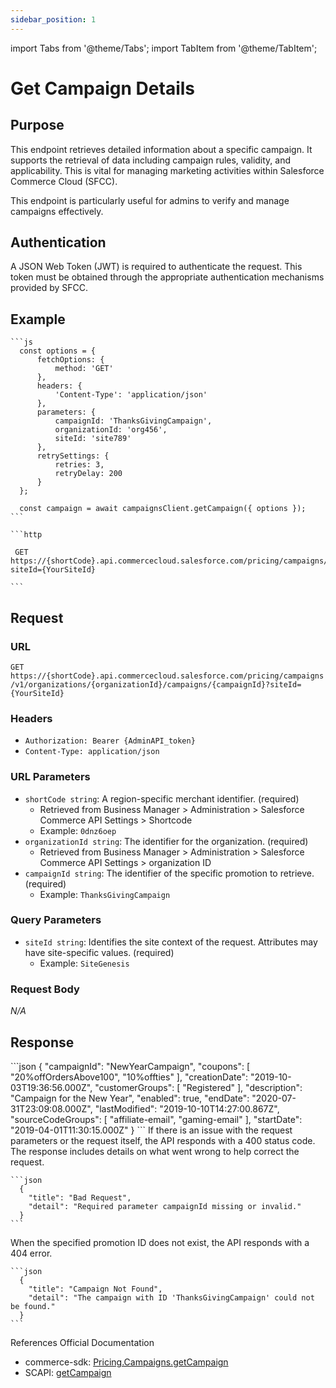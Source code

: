 ```yaml
---
sidebar_position: 1
---
```


import Tabs from '@theme/Tabs';
import TabItem from '@theme/TabItem';

# Get Campaign Details

## Purpose

This endpoint retrieves detailed information about a specific campaign. It supports the retrieval of data including campaign rules, validity, and applicability. This is vital for managing marketing activities within Salesforce Commerce Cloud (SFCC).

This endpoint is particularly useful for admins to verify and manage campaigns effectively.

## Authentication

A JSON Web Token (JWT) is required to authenticate the request. This token must be obtained through the appropriate authentication mechanisms provided by SFCC.

## Example
<Tabs>
  <TabItem value="commerce-sdk" label="Commerce SDK">

    ```js
      const options = {
          fetchOptions: {
              method: 'GET'
          },
          headers: {
              'Content-Type': 'application/json'
          },
          parameters: {
              campaignId: 'ThanksGivingCampaign',
              organizationId: 'org456',
              siteId: 'site789'
          },
          retrySettings: {
              retries: 3,
              retryDelay: 200
          }
      };

      const campaign = await campaignsClient.getCampaign({ options });
    ```  
  </TabItem>
  <TabItem value="SCAPI" label="SCAPI">

    ```http

     GET https://{shortCode}.api.commercecloud.salesforce.com/pricing/campaigns/v1/organizations/{organizationId}/campaigns/{campaignId}?siteId={YourSiteId}

    ```
  </TabItem>
</Tabs>

## Request

### URL

``GET https://{shortCode}.api.commercecloud.salesforce.com/pricing/campaigns/v1/organizations/{organizationId}/campaigns/{campaignId}?siteId={YourSiteId}``

### Headers

- ``Authorization: Bearer {AdminAPI_token}``
- ``Content-Type: application/json``

### URL Parameters

- ``shortCode string``: A region-specific merchant identifier. (required)
  - Retrieved from Business Manager > Administration > Salesforce Commerce API Settings > Shortcode
  - Example: ``0dnz6oep``
- ``organizationId string``: The identifier for the organization. (required)
  - Retrieved from Business Manager > Administration > Salesforce Commerce API Settings > organization ID
- ``campaignId string``: The identifier of the specific promotion to retrieve. (required)
  - Example: ``ThanksGivingCampaign``

### Query Parameters

- ``siteId string``: Identifies the site context of the request. Attributes may have site-specific values. (required)
  - Example: ``SiteGenesis``

### Request Body

*N/A*

## Response
<Tabs>
  <TabItem value="200" label="200">
    ```json
      {
        "campaignId": "NewYearCampaign",
        "coupons": [
          "20%offOrdersAbove100",
          "10%offties"
        ],
        "creationDate": "2019-10-03T19:36:56.000Z",
        "customerGroups": [
          "Registered"
        ],
        "description": "Campaign for the New Year",
        "enabled": true,
        "endDate": "2020-07-31T23:09:08.000Z",
        "lastModified": "2019-10-10T14:27:00.867Z",
        "sourceCodeGroups": [
          "affiliate-email",
          "gaming-email"
        ],
        "startDate": "2019-04-01T11:30:15.000Z"
      }
    ```
  </TabItem>
  <TabItem value="400" label="400">
If there is an issue with the request parameters or the request itself, the API responds with a 400 status code. The response includes details on what went wrong to help correct the request.
    
    ```json
      {
        "title": "Bad Request",
        "detail": "Required parameter campaignId missing or invalid."
      }
    ```
  </TabItem>
  <TabItem value="404" label="404">
When the specified promotion ID does not exist, the API responds with a 404 error.

    ```json
      {
        "title": "Campaign Not Found",
        "detail": "The campaign with ID 'ThanksGivingCampaign' could not be found."
      }
    ```
  </TabItem>
</Tabs>
References
Official Documentation

- commerce-sdk: [Pricing.Campaigns.getCampaign](https://salesforcecommercecloud.github.io/commerce-sdk/classes/pricing.campaigns.html#getcampaign)
- SCAPI: [getCampaign](https://developer.salesforce.com/docs/commerce/commerce-api/references/campaigns?meta=getCampaign)
